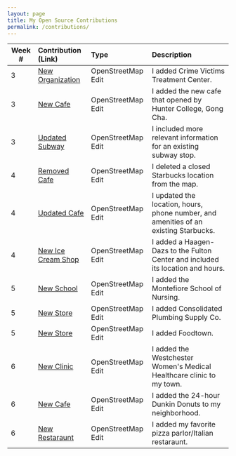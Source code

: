```yaml
---
layout: page
title: My Open Source Contributions
permalink: /contributions/
---
```


<!--
The first column, Contribution, must be a hyperlink to the actual contribution,
such as the Wikipedia edit or pull request, etc., with a suitable name.
Type of the contribution should be "Wikipedia edit", "OpenStreet Map feature",
"Project Documentation", "Project Code", "Blog Edit", etc.

The Description should include a brief summary of what you did.

Replace the first row below with your contribution and add new ones below it
following the same syntax.

-->





| Week #       | Contribution (Link)  | Type  | Description |
|---|:---|:---|:---|
|  3   |  [New Organization](https://www.openstreetmap.org/changeset/81093397)    |  OpenStreetMap Edit    |  I added Crime Victims Treatment Center.    |
|  3   |  [New Cafe](https://www.openstreetmap.org/changeset/81098574)   |  OpenStreetMap Edit    |  I added the new cafe that opened by Hunter College, Gong Cha.     |
|  3   |  [Updated Subway](https://www.openstreetmap.org/changeset/81093579)    |  OpenStreetMap Edit    |  I included more relevant information for an existing subway stop.    |
|  4   |  [Removed Cafe](https://www.openstreetmap.org/changeset/81387682)  |  OpenStreetMap Edit  |  I deleted a closed Starbucks location from the map.  |
|  4   |  [Updated Cafe](https://www.openstreetmap.org/changeset/81387904)  |  OpenStreetMap Edit  |  I updated the location, hours, phone number, and amenities of an existing Starbucks.  |
|  4   |  [New Ice Cream Shop](https://www.openstreetmap.org/changeset/81388280)  |  OpenStreetMap Edit  |  I added a Haagen-Dazs to the Fulton Center and included its location and hours.
|  5   |  [New School](https://www.openstreetmap.org/changeset/81669041)  |  OpenStreetMap Edit  | I added the Montefiore School of Nursing.
|  5   |  [New Store](https://www.openstreetmap.org/changeset/81669165)  |  OpenStreetMap Edit  | I added Consolidated Plumbing Supply Co.
|  5   |  [New Store](https://www.openstreetmap.org/changeset/81669324)  |  OpenStreetMap Edit  | I added Foodtown.
|  6   |  [New Clinic](https://www.openstreetmap.org/changeset/81936250) |  OpenStreetMap Edit  | I added the Westchester Women's Medical Healthcare clinic to my town.
|  6   |  [New Cafe](https://www.openstreetmap.org/changeset/81936318) |  OpenStreetMap Edit  | I added the 24-hour Dunkin Donuts to my neighborhood.
|  6   |  [New Restaraunt](https://www.openstreetmap.org/changeset/81936367) |  OpenStreetMap Edit  | I added my favorite pizza parlor/Italian restaraunt.
